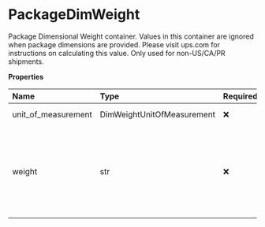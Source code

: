 # PackageDimWeight

Package Dimensional Weight container. Values in this container are ignored when package dimensions are provided. Please visit ups.com for instructions on calculating this value. Only used for non-US/CA/PR shipments.

**Properties**

| Name                | Type                       | Required | Description                                                                                                                                                |
| :------------------ | :------------------------- | :------- | :--------------------------------------------------------------------------------------------------------------------------------------------------------- |
| unit_of_measurement | DimWeightUnitOfMeasurement | ❌       | UnitOfMeasurement Container.                                                                                                                               |
| weight              | str                        | ❌       | Dimensional weight of the package. Decimal values are not accepted, however there is one implied decimal place for values in this field (i.e. 115 = 11.5). |

<!-- This file was generated by liblab | https://liblab.com/ -->
